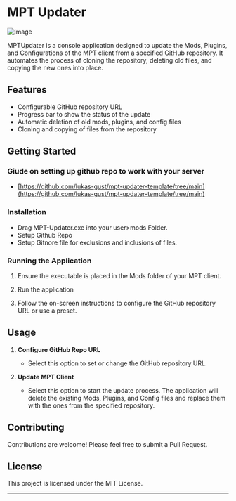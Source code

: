 # MPT Updater
![image](https://github.com/smarterskipper/MPT-UPDATER/assets/100497831/af1232bf-be7c-4fba-9095-26d2e27f1212)

MPTUpdater is a console application designed to update the Mods, Plugins, and Configurations of the MPT client from a specified GitHub repository. It automates the process of cloning the repository, deleting old files, and copying the new ones into place.

## Features

- Configurable GitHub repository URL
- Progress bar to show the status of the update
- Automatic deletion of old mods, plugins, and config files
- Cloning and copying of files from the repository

## Getting Started

### Giude on setting up github repo to work with your server 
- [https://github.com/lukas-gust/mpt-updater-template/tree/main](https://github.com/lukas-gust/mpt-updater-template/tree/main)
  
### Installation
- Drag MPT-Updater.exe into your user>mods Folder.
- Setup Github Repo
- Setup Gitnore file for exclusions and inclusions of files.

### Running the Application

1. Ensure the executable is placed in the Mods folder of your MPT client.

2. Run the application

3. Follow the on-screen instructions to configure the GitHub repository URL or use a preset.

## Usage

1. **Configure GitHub Repo URL**
   - Select this option to set or change the GitHub repository URL.

2. **Update MPT Client**
   - Select this option to start the update process. The application will delete the existing Mods, Plugins, and Config files and replace them with the ones from the specified repository.

## Contributing

Contributions are welcome! Please feel free to submit a Pull Request.

## License

This project is licensed under the MIT License.

---

